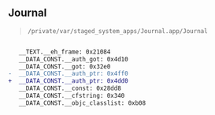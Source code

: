 ## Journal

> `/private/var/staged_system_apps/Journal.app/Journal`

```diff

   __TEXT.__eh_frame: 0x21084
   __DATA_CONST.__auth_got: 0x4d10
   __DATA_CONST.__got: 0x32e0
-  __DATA_CONST.__auth_ptr: 0x4ff0
+  __DATA_CONST.__auth_ptr: 0x4dd0
   __DATA_CONST.__const: 0x28dd8
   __DATA_CONST.__cfstring: 0x340
   __DATA_CONST.__objc_classlist: 0xb08

```
